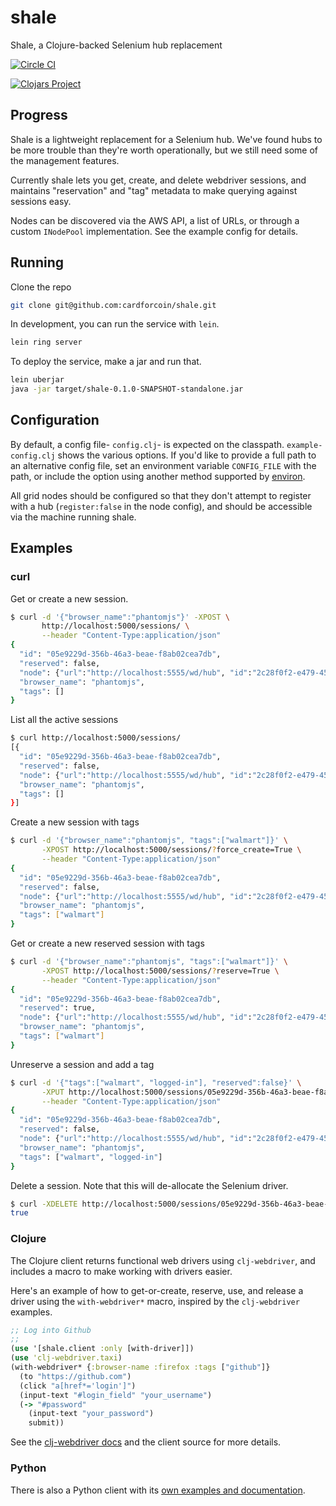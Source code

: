 # shale

Shale, a Clojure-backed Selenium hub replacement

[![Circle CI](https://circleci.com/gh/cardforcoin/shale/tree/master.png?style=badge)](https://circleci.com/gh/cardforcoin/shale/tree/master)

[![Clojars Project](http://clojars.org/shale/latest-version.svg)](http://clojars.org/shale)

## Progress

Shale is a lightweight replacement for a Selenium hub. We've found hubs to be
more trouble than they're worth operationally, but we still need some of the
management features.

Currently shale lets you get, create, and delete webdriver sessions, and
maintains "reservation" and "tag" metadata to make querying against sessions
easy.

Nodes can be discovered via the AWS API, a list of URLs, or through a custom
`INodePool` implementation. See the example config for details.

## Running

Clone the repo

```sh
git clone git@github.com:cardforcoin/shale.git
```

In development, you can run the service with `lein`.

```sh
lein ring server
```

To deploy the service, make a jar and run that.

```sh
lein uberjar
java -jar target/shale-0.1.0-SNAPSHOT-standalone.jar
```

## Configuration

By default, a config file- `config.clj`- is expected on the classpath.
`example-config.clj` shows the various options. If you'd like to provide a full
path to an alternative config file, set an environment variable `CONFIG_FILE`
with the path, or include the option using another method supported by
[environ][environ].

All grid nodes should be configured so that they don't attempt to register with
a hub (`register:false` in the node config), and should be accessible via the
machine running shale.

[environ]: https://github.com/weavejester/environ

## Examples

### curl

Get or create a new session.

```sh
$ curl -d '{"browser_name":"phantomjs"}' -XPOST \
       http://localhost:5000/sessions/ \
       --header "Content-Type:application/json"
{
  "id": "05e9229d-356b-46a3-beae-f8ab02cea7db",
  "reserved": false,
  "node": {"url":"http://localhost:5555/wd/hub", "id":"2c28f0f2-e479-4501-a05d-a0991793abd7"},
  "browser_name": "phantomjs",
  "tags": []
}
```

List all the active sessions

```sh
$ curl http://localhost:5000/sessions/
[{
  "id": "05e9229d-356b-46a3-beae-f8ab02cea7db",
  "reserved": false,
  "node": {"url":"http://localhost:5555/wd/hub", "id":"2c28f0f2-e479-4501-a05d-a0991793abd7"},
  "browser_name": "phantomjs",
  "tags": []
}]
```

Create a new session with tags

```sh
$ curl -d '{"browser_name":"phantomjs", "tags":["walmart"]}' \
       -XPOST http://localhost:5000/sessions/?force_create=True \
       --header "Content-Type:application/json"
{
  "id": "05e9229d-356b-46a3-beae-f8ab02cea7db",
  "reserved": false,
  "node": {"url":"http://localhost:5555/wd/hub", "id":"2c28f0f2-e479-4501-a05d-a0991793abd7"},
  "browser_name": "phantomjs",
  "tags": ["walmart"]
}
```

Get or create a new reserved session with tags

```sh
$ curl -d '{"browser_name":"phantomjs", "tags":["walmart"]}' \
       -XPOST http://localhost:5000/sessions/?reserve=True \
       --header "Content-Type:application/json"
{
  "id": "05e9229d-356b-46a3-beae-f8ab02cea7db",
  "reserved": true,
  "node": {"url":"http://localhost:5555/wd/hub", "id":"2c28f0f2-e479-4501-a05d-a0991793abd7"},
  "browser_name": "phantomjs",
  "tags": ["walmart"]
}
```

Unreserve a session and add a tag

```sh
$ curl -d '{"tags":["walmart", "logged-in"], "reserved":false}' \
       -XPUT http://localhost:5000/sessions/05e9229d-356b-46a3-beae-f8ab02cea7db \
       --header "Content-Type:application/json"
{
  "id": "05e9229d-356b-46a3-beae-f8ab02cea7db",
  "reserved": false,
  "node": {"url":"http://localhost:5555/wd/hub", "id":"2c28f0f2-e479-4501-a05d-a0991793abd7"},
  "browser_name": "phantomjs",
  "tags": ["walmart", "logged-in"]
}
```

Delete a session. Note that this will de-allocate the Selenium driver.

```sh
$ curl -XDELETE http://localhost:5000/sessions/05e9229d-356b-46a3-beae-f8ab02cea7db
true
```

### Clojure

The Clojure client returns functional web drivers using `clj-webdriver`,
and includes a macro to make working with drivers easier.

Here's an example of how to get-or-create, reserve, use, and release a driver
using the `with-webdriver*` macro, inspired by the `clj-webdriver` examples.

```clojure
;; Log into Github
;;
(use '[shale.client :only [with-driver]])
(use 'clj-webdriver.taxi)
(with-webdriver* {:browser-name :firefox :tags ["github"]}
  (to "https://github.com")
  (click "a[href*='login']")
  (input-text "#login_field" "your_username")
  (-> "#password"
    (input-text "your_password")
    submit))
```

See the [clj-webdriver docs][clj-webdriver] and the client source for more details.

### Python

There is also a Python client with its [own examples and documentation][shale-python].

[clj-webdriver]: http://semperos.github.io/clj-webdriver/

[shale-python]: https://github.com/cardforcoin/shale-python
